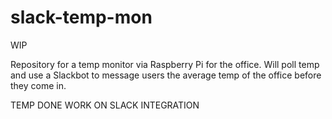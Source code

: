 # slack-temp-mon

WIP

Repository for a temp monitor via Raspberry Pi for the office. Will poll temp and use a Slackbot to message users the average temp of the office before they come in. 


TEMP DONE WORK ON SLACK INTEGRATION
